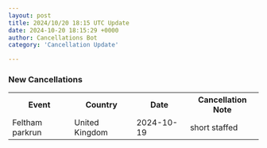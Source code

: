 ```yaml
---
layout: post
title: 2024/10/20 18:15 UTC Update
date: 2024-10-20 18:15:29 +0000
author: Cancellations Bot
category: 'Cancellation Update'

---
```


<h3>New Cancellations</h3>
<div class='hscrollable'>
<table style='width: 100%'>
    <tr>
        <th>Event</th>
        <th>Country</th>
        <th>Date</th>
        <th>Cancellation Note</th>
    </tr>
    <tr>
        <td>Feltham parkrun</td>
        <td>United Kingdom</td>
        <td>2024-10-19</td>
        <td>short staffed</td>
    </tr>
</table>
</div>
